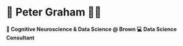 # 🌄 Peter Graham 🏄‍♂️

**💼 Cognitive Neuroscience & Data Science @ Brown
💻 Data Science Consultant**
